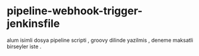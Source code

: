 # pipeline-webhook-trigger-jenkinsfile


alum isimli dosya pipeline scripti , groovy dilinde yazilmis , deneme maksatli birseyler iste . 
